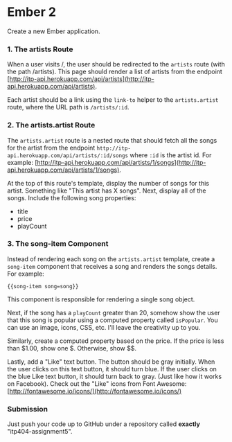 Ember 2
===

Create a new Ember application.

### 1. The artists Route

When a user visits /, the user should be redirected to the `artists` route (with the path /artists). This page should render a list of artists from the endpoint [http://itp-api.herokuapp.com/api/artists](http://itp-api.herokuapp.com/api/artists).

Each artist should be a link using the `link-to` helper to the `artists.artist` route, where the URL path is `/artists/:id`.

### 2. The artists.artist Route

The `artists.artist` route is a nested route that should fetch all the songs for the artist from the endpoint `http://itp-api.herokuapp.com/api/artists/:id/songs` where `:id` is the artist id. For example: [http://itp-api.herokuapp.com/api/artists/1/songs](http://itp-api.herokuapp.com/api/artists/1/songs).

At the top of this route's template, display the number of songs for this artist. Something like "This artist has X songs". Next, display all of the songs. Include the following song properties:

* title
* price
* playCount

### 3. The song-item Component

Instead of rendering each song on the `artists.artist` template, create a `song-item` component that receives a song and renders the songs details. For example:

```
{{song-item song=song}}
```

This component is responsible for rendering a single song object.

Next, if the song has a `playCount` greater than 20, somehow show the user that this song is popular using a computed property called `isPopular`. You can use an image, icons, CSS, etc. I'll leave the creativity up to you.

Similarly, create a computed property based on the price. If the price is less than $1.00, show one $. Otherwise, show $$.

Lastly, add a "Like" text button. The button should be gray initially. When the user clicks on this text button, it should turn blue. If the user clicks on the blue Like text button, it should turn back to gray. (Just like how it works on Facebook). Check out the "Like" icons from Font Awesome: [http://fontawesome.io/icons/](http://fontawesome.io/icons/)

### Submission

Just push your code up to GitHub under a repository called __exactly__ "itp404-assignment5".
